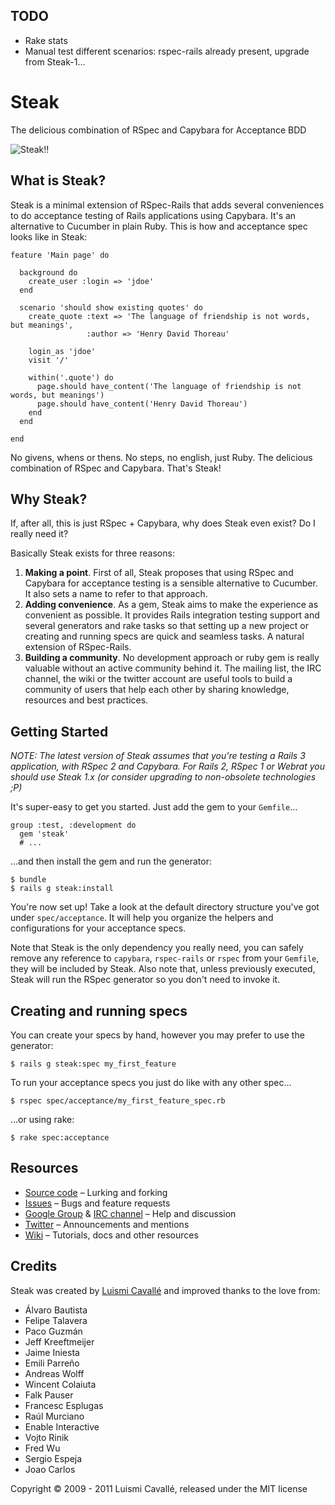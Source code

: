 ## TODO
* Rake stats
* Manual test different scenarios: rspec-rails already present, upgrade from Steak-1… 

# Steak

The delicious combination of RSpec and Capybara for Acceptance BDD

![Steak!!](http://dl.dropbox.com/u/645329/steak_small.jpg "Steak!!")

## What is Steak?

Steak is a minimal extension of RSpec-Rails that adds several conveniences to do acceptance testing of Rails applications using Capybara. It's an alternative to Cucumber in plain Ruby. This is how and acceptance spec looks like in Steak:

    feature 'Main page' do

      background do
        create_user :login => 'jdoe'
      end

      scenario 'should show existing quotes' do
        create_quote :text => 'The language of friendship is not words, but meanings',
                     :author => 'Henry David Thoreau'

        login_as 'jdoe'
        visit '/'

        within('.quote') do
          page.should have_content('The language of friendship is not words, but meanings')
          page.should have_content('Henry David Thoreau')
        end
      end
      
    end

No givens, whens or thens. No steps, no english, just Ruby. The delicious combination of RSpec and Capybara. That's Steak!

## Why Steak?

If, after all, this is just RSpec + Capybara, why does Steak even exist? Do I really need it?

Basically Steak exists for three reasons:

1. **Making a point**. First of all, Steak proposes that using RSpec and Capybara for acceptance testing is a sensible alternative to Cucumber. It also sets a name to refer to that approach.
1. **Adding convenience**. As a gem, Steak aims to make the experience as convenient as possible. It provides Rails integration testing support and several generators and rake tasks so that setting up a new project or creating and running specs are quick and seamless tasks. A natural extension of RSpec-Rails.
1. **Building a community**. No development approach or ruby gem is really valuable without an active community behind it. The mailing list, the IRC channel, the wiki or the twitter account are useful tools to build a community of users that help each other by sharing knowledge, resources and best practices.

## Getting Started

_NOTE: The latest version of Steak assumes that you're testing a Rails 3 application, with RSpec 2 and Capybara. For Rails 2, RSpec 1 or Webrat you should use Steak 1.x (or consider upgrading to non-obsolete technologies ;P)_

It's super-easy to get you started. Just add the gem to your `Gemfile`…

    group :test, :development do
      gem 'steak'
      # ...

…and then install the gem and run the generator:

    $ bundle
    $ rails g steak:install

You're now set up! Take a look at the default directory structure you've got under `spec/acceptance`. It will help you organize the helpers and configurations for your acceptance specs.

Note that Steak is the only dependency you really need, you can safely remove any reference to `capybara`, `rspec-rails` or `rspec` from your `Gemfile`, they will be included by Steak. Also note that, unless previously executed, Steak will run the RSpec generator so you don't need to invoke it.

## Creating and running specs

You can create your specs by hand, however you may prefer to use the generator:

    $ rails g steak:spec my_first_feature

To run your acceptance specs you just do like with any other spec…

    $ rspec spec/acceptance/my_first_feature_spec.rb

…or using rake:

    $ rake spec:acceptance

## Resources

* [Source code](http://github.com/cavalle/steak) – Lurking and forking
* [Issues](http://github.com/cavalle/steak/issues) – Bugs and feature requests
* [Google Group](http://groups.google.com/group/steakrb) & [IRC channel](irc://irc.freenode.net/jenkinsci) – Help and discussion
* [Twitter](http://twitter.com/steakrb) – Announcements and mentions
* [Wiki](https://github.com/cavalle/steak/wiki) – Tutorials, docs and other resources

## Credits

Steak was created by [Luismi Cavallé](http://lmcavalle.com) and improved thanks to the love from:

* Álvaro Bautista
* Felipe Talavera
* Paco Guzmán
* Jeff Kreeftmeijer
* Jaime Iniesta
* Emili Parreño
* Andreas Wolff
* Wincent Colaiuta
* Falk Pauser
* Francesc Esplugas
* Raúl Murciano
* Enable Interactive
* Vojto Rinik
* Fred Wu
* Sergio Espeja
* Joao Carlos

Copyright © 2009 - 2011 Luismi Cavallé, released under the MIT license
